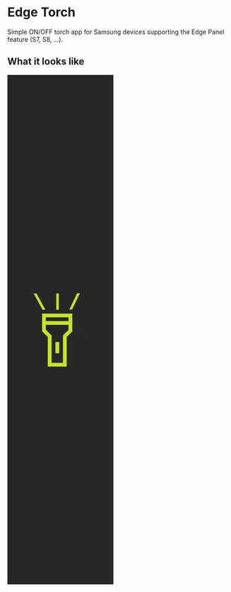 # Edge Torch

Simple ON/OFF torch app for Samsung devices supporting the Edge Panel feature (S7, S8, ...).

## What it looks like

<div>
    <img src="img/preview.jpg" width="240">
</div>
